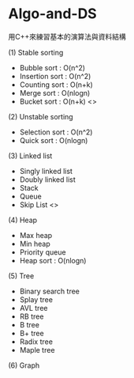 # Algo-and-DS

用C++來練習基本的演算法與資料結構

(1) Stable sorting
- Bubble sort : O(n^2)
- Insertion sort : O(n^2)
- Counting sort : O(n+k)
- Merge sort : O(nlogn)
- Bucket sort : O(n+k) <<TODO>>

(2) Unstable sorting
- Selection sort : O(n^2)
- Quick sort : O(nlogn)

(3) Linked list
- Singly linked list
- Doubly linked list
- Stack
- Queue
- Skip List  <<TODO>>

(4) Heap
- Max heap
- Min heap
- Priority queue
- Heap sort : O(nlogn)

(5) Tree
- Binary search tree
- Splay tree
- AVL tree
- RB tree
- B tree
- B+ tree
- Radix tree
- Maple tree

(6) Graph

